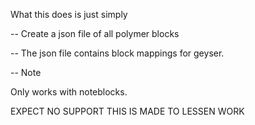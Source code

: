 What this does is just simply

-- Create a json file of all polymer blocks

-- The json file contains block mappings for geyser.

-- Note

Only works with noteblocks.

EXPECT NO SUPPORT
THIS IS MADE TO LESSEN WORK
